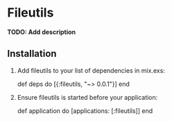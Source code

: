 # Fileutils

**TODO: Add description**

## Installation

  1. Add fileutils to your list of dependencies in mix.exs:

        def deps do
          [{:fileutils, "~> 0.0.1"}]
        end

  2. Ensure fileutils is started before your application:

        def application do
          [applications: [:fileutils]]
        end
